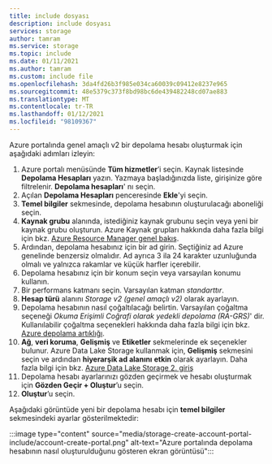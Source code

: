 ```yaml
---
title: include dosyası
description: include dosyası
services: storage
author: tamram
ms.service: storage
ms.topic: include
ms.date: 01/11/2021
ms.author: tamram
ms.custom: include file
ms.openlocfilehash: 3da4fd26b3f985e034ca60039c09412e8237e965
ms.sourcegitcommit: 48e5379c373f8bd98bc6de439482248cd07ae883
ms.translationtype: MT
ms.contentlocale: tr-TR
ms.lasthandoff: 01/12/2021
ms.locfileid: "98109367"
---
```

Azure portalında genel amaçlı v2 bir depolama hesabı oluşturmak için aşağıdaki adımları izleyin:

1. Azure portalı menüsünde **Tüm hizmetler**’i seçin. Kaynak listesinde **Depolama Hesapları** yazın. Yazmaya başladığınızda liste, girişinize göre filtrelenir. **Depolama hesapları**' nı seçin.
1. Açılan **Depolama Hesapları** penceresinde **Ekle**'yi seçin.
1. **Temel bilgiler** sekmesinde, depolama hesabının oluşturulacağı aboneliği seçin.
1. **Kaynak grubu** alanında, istediğiniz kaynak grubunu seçin veya yeni bir kaynak grubu oluşturun.  Azure Kaynak grupları hakkında daha fazla bilgi için bkz. [Azure Resource Manager genel bakış](../articles/azure-resource-manager/management/overview.md).
1. Ardından, depolama hesabınız için bir ad girin. Seçtiğiniz ad Azure genelinde benzersiz olmalıdır. Ad ayrıca 3 ila 24 karakter uzunluğunda olmalı ve yalnızca rakamlar ve küçük harfler içerebilir.
1. Depolama hesabınız için bir konum seçin veya varsayılan konumu kullanın.
1. Bir performans katmanı seçin. Varsayılan katman *standarttır*.
1. **Hesap türü** alanını *Storage v2 (genel amaçlı v2)* olarak ayarlayın.
1. Depolama hesabının nasıl çoğaltılacağı belirtin. Varsayılan çoğaltma seçeneği *Okuma Erişimli Coğrafi olarak yedekli depolama (RA-GRS)*' dir. Kullanılabilir çoğaltma seçenekleri hakkında daha fazla bilgi için bkz. [Azure depolama artıklığı](../articles/storage/common/storage-redundancy.md).
1. **Ağ**, **veri koruma**, **Gelişmiş** ve **Etiketler** sekmelerinde ek seçenekler bulunur. Azure Data Lake Storage kullanmak için, **Gelişmiş** sekmesini seçin ve ardından **hiyerarşik ad alanını** **etkin** olarak ayarlayın. Daha fazla bilgi için bkz. [Azure Data Lake Storage 2. giriş](../articles/storage/blobs/data-lake-storage-introduction.md)
1. Depolama hesabı ayarlarınızı gözden geçirmek ve hesabı oluşturmak için **Gözden Geçir + Oluştur**’u seçin.
1. **Oluştur**’u seçin.

Aşağıdaki görüntüde yeni bir depolama hesabı için **temel bilgiler** sekmesindeki ayarlar gösterilmektedir:

:::image type="content" source="media/storage-create-account-portal-include/account-create-portal.png" alt-text="Azure portalında depolama hesabının nasıl oluşturulduğunu gösteren ekran görüntüsü":::
